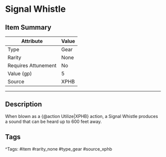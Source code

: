 # Signal Whistle

## Item Summary

| Attribute            | Value                        |
|----------------------|------------------------------|
| Type                 | Gear |
| Rarity               | None             |
| Requires Attunement  | No                |
| Value (gp)           | 5    |
| Source               | XPHB |

---

## Description

When blown as a {@action Utilize|XPHB} action, a Signal Whistle produces a sound that can be heard up to 600 feet away.

## Tags

^Tags: #item #rarity_none #type_gear #source_xphb
